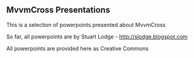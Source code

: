 ## MvvmCross Presentations

This is a selection of powerpoints presented about MvvmCross

So far, all powerpoints are by Stuart Lodge - http://slodge.blogspot.com

All powerpoints are provided here as Creative Commons